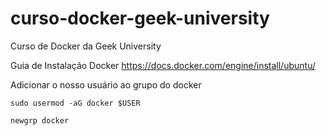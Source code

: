 # curso-docker-geek-university
Curso de Docker da Geek University

Guia de Instalação Docker https://docs.docker.com/engine/install/ubuntu/

Adicionar o nosso usuário ao grupo do docker

```
sudo usermod -aG docker $USER
```

```
newgrp docker
```